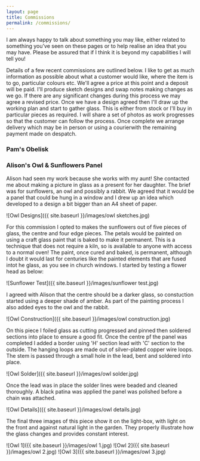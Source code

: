 ```yaml
---
layout: page
title: Commissions
permalink: /commissions/
---
```

I am always happy to talk about something you may like, either related to something you’ve seen on these pages or to help realise an idea that you may have. Please be assured that if I think it is beyond my capabilities I will tell you!

Details of a few recent commissions are outlined below. I like to get as much information as possible about what a customer would like, where the item is to go, particular colours etc. We'll agree a price at this point and a deposit will be paid. I'll produce sketch designs and swap notes making changes as we go. If there are any significant changes during this process we may agree a revised price. Once we have a design agreed then I'll draw up the working plan and start to gather glass. This is either from stock or I'll buy in particular pieces as required. I will share a set of photos as work progresses so that the customer can follow the process. Once complete we arrange delivery which may be in person or using a courierwith the remaining payment made on despatch.

### Pam's Obelisk



### Alison's Owl & Sunflowers Panel

Alison had seen my work because she works with my aunt! She contacted me about making a picture in glass as a present for her daughter. The brief was for sunflowers, an owl and possibly a rabbit. We agreed that it would be a panel that could be hung in a window and I drew up an idea which developed to a design a bit bigger than an A4 sheet of paper. 

![Owl Designs]({{ site.baseurl }}/images/owl sketches.jpg)

For this commission I opted to makes the sunflowers out of five pieces of glass, the centre and four edge pieces. The petals would be painted on using a craft glass paint that is baked to make it permanent. This is a technique that does not require a kiln, so is available to anyone with access to a normal oven! The paint, once cured and baked, is permanent, although I doubt it would last for centuries like the painted elements that are fused intot he glass, as you see in church windows. I started by testing a flower head as below:

![Sunflower Test]({{ site.baseurl }}/images/sunflower test.jpg)

I agreed with Alison that the centre should be a darker glass, so constuction started using a deeper shade of amber. As part of the painting process I also added eyes to the owl and the rabbit.

![Owl Construction]({{ site.baseurl }}/images/owl construction.jpg)

On this piece I foiled glass as cutting progressed and pinned then soldered sections into place to ensure a good fit. Once the centre pf the panel was completed I added a border using 'H' section lead with 'C' section to the outside. The hanging loops are made out of silver-plated copper wire loops. The stem is passed through a small hole in the lead, bent and soldered into place.

![Owl Solder]({{ site.baseurl }}/images/owl solder.jpg)

Once the lead was in place the solder lines were beaded and cleaned thoroughly. A black patina was applied the panel was polished before a chain was attached.

![Owl Details]({{ site.baseurl }}/images/owl details.jpg)

The final three images of this piece show it on the light-box, with light on the front and against natural light in the garden. They properly illustrate how the glass changes and provides constant interest.

![Owl 1]({{ site.baseurl }}/images/owl 1.jpg)
![Owl 2]({{ site.baseurl }}/images/owl 2.jpg)
![Owl 3]({{ site.baseurl }}/images/owl 3.jpg)
